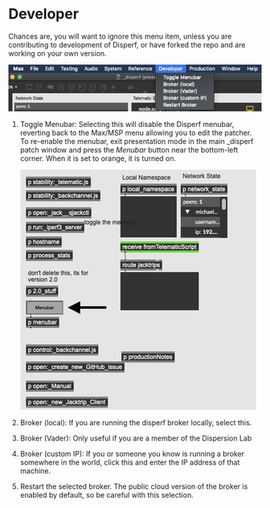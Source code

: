 # Developer

Chances are, you will want to ignore this menu item, unless you are contributing to development of Disperf, or have forked the repo and are working on your own version.

![](img/developer_menu.png)

1. Toggle Menubar: Selecting this will disable the Disperf menubar, reverting back to the Max/MSP menu allowing you to edit the patcher. To re-enable the menubar, exit presentation mode in the main _disperf patch window and press the *Menubar* button near the bottom-left corner. When it is set to orange, it is turned on. 

	![](img/developer_menubarButton.png)
	
2. Broker (local): If you are running the disperf broker locally, select this.

3. Broker (Vader): Only useful if you are a member of the Dispersion Lab

4. Broker (custom IP): If you or someone you know is running a broker somewhere in the world, click this and enter the IP address of that machine. 

5. Restart the selected broker. The public cloud version of the broker is enabled by default, so be careful with this selection. 
